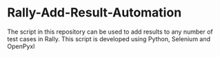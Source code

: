 # Rally-Add-Result-Automation
The script in this repository can be used to add results to any number of test cases in Rally.
This script is developed using Python, Selenium and OpenPyxl
